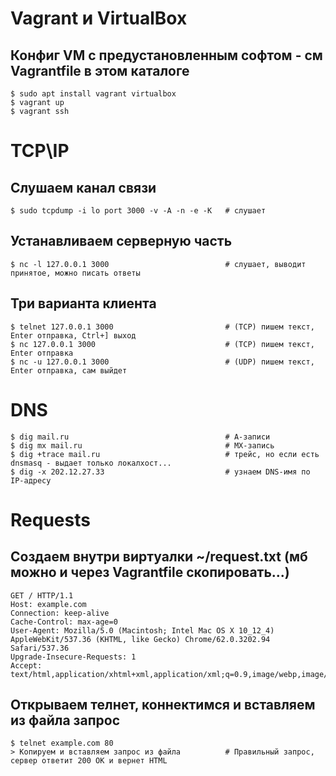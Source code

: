 # Vagrant и VirtualBox

## Конфиг VM с предустановленным софтом - см Vagrantfile в этом каталоге

```
$ sudo apt install vagrant virtualbox
$ vagrant up
$ vagrant ssh
```

# TCP\IP

## Cлушаем канал связи

```
$ sudo tcpdump -i lo port 3000 -v -A -n -e -K	# слушает
```

## Устанавливаем серверную часть

```
$ nc -l 127.0.0.1 3000					        # слушает, выводит принятое, можно писать ответы
```

## Три варианта клиента

```
$ telnet 127.0.0.1 3000					        # (TCP) пишем текст, Enter отправка, Ctrl+] выход
$ nc 127.0.0.1 3000						        # (TCP) пишем текст, Enter отправка
$ nc -u 127.0.0.1 3000					        # (UDP) пишем текст, Enter отправка, сам выйдет
```

# DNS

```
$ dig mail.ru                                   # А-записи
$ dig mx mail.ru                                # MX-запись
$ dig +trace mail.ru                            # трейс, но если есть dnsmasq - выдает только локалхост...
$ dig -x 202.12.27.33                           # узнаем DNS-имя по IP-адресу
```

# Requests

## Создаем внутри виртуалки ~/request.txt (мб можно и через Vagrantfile скопировать...)

```
GET / HTTP/1.1
Host: example.com
Connection: keep-alive
Cache-Control: max-age=0
User-Agent: Mozilla/5.0 (Macintosh; Intel Mac OS X 10_12_4) AppleWebKit/537.36 (KHTML, like Gecko) Chrome/62.0.3202.94 Safari/537.36
Upgrade-Insecure-Requests: 1
Accept: text/html,application/xhtml+xml,application/xml;q=0.9,image/webp,image/apng,*/*;q=0.8
```

## Открываем телнет, коннектимся и вставляем из файла запрос

```
$ telnet example.com 80
> Копируем и вставляем запрос из файла          # Правильный запрос, сервер ответит 200 OK и вернет HTML
```
